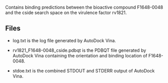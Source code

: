 Contains binding predictions between the bioactive compound F1648-0048 and the cside search space on the virulence factor rv1821.

## Files

- log.txt is the log file generated by AutoDock Vina.

- rv1821_F1648-0048_cside.pdbqt is the PDBQT file generated by AutoDock Vina containing the orientation and binding location of F1648-0048.

- stdoe.txt is the combined STDOUT and STDERR output of AutoDock Vina.

